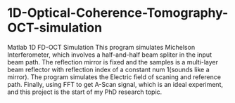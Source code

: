 # 1D-Optical-Coherence-Tomography-OCT-simulation
Matlab 1D FD-OCT Simulation
This program simulates Michelson Interferometer, which involves a half-and-half beam spliter in the input beam path. The reflection mirror is fixed and the samples is a multi-layer beam reflector with reflection index of a constant num 1(sounds like a mirror). The program simulates the Electric field of scaning and reference path. Finally, using FFT to get A-Scan signal, which is an ideal experiment, and this project is the start of my PhD research topic.
